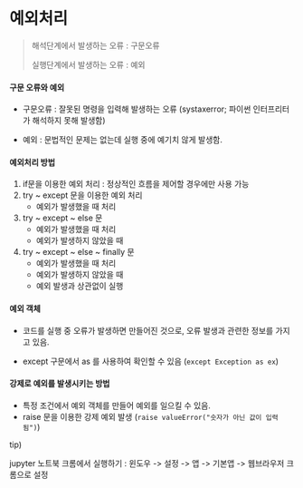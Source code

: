 # 예외처리

> 해석단계에서 발생하는 오류 : 구문오류
>
> 실행단계에서 발생하는 오류 : 예외



#### 구문 오류와 예외

- 구문오류 : 잘못된 명령을 입력해 발생하는 오류 (systaxerror; 파이썬 인터프리터가 해석하지 못해 발생함)

- 예외 : 문법적인 문제는 없는데 실행 중에 예기치 않게 발생함.



#### 예외처리 방법

1. if문을 이용한 예외 처리 : 정상적인 흐름을 제어할 경우에만 사용 가능
2. try ~ except 문을 이용한 예외 처리
   - 예외가 발생했을 때 처리
3. try ~ except ~ else 문 
   - 예외가 발생했을 때 처리
   - 예외가 발생하지 않았을 때
4. try ~ except ~ else ~ finally 문
   - 예외가 발생했을 때 처리
   - 예외가 발생하지 않았을 때
   - 예외 발생과 상관없이 실행



#### 예외 객체

- 코드를 실행 중 오류가 발생하면 만들어진 것으로, 오류 발생과 관련한 정보를 가지고 있음.

- except 구문에서 as 를 사용하여 확인할 수 있음 (`except Exception as ex`)



#### 강제로 예외를 발생시키는 방법

- 특정 조건에서 예외 객체를 만들어 예외를 일으킬 수 있음.
- raise 문을 이용한 강제 예외 발생 (`raise valueError("숫자가 아닌 값이 입력됨")`)











tip)

jupyter 노트북 크롬에서 실행하기 : 윈도우 -> 설정 -> 앱 -> 기본앱 -> 웹브라우저 크롬으로 설정